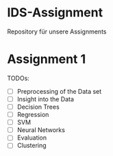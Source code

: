 # IDS-Assignment
Repository für unsere Assignments

# Assignment 1
TODOs:
- [ ] Preprocessing of the Data set
- [ ] Insight into the Data
- [ ] Decision Trees
- [ ] Regression
- [ ] SVM
- [ ] Neural Networks
- [ ] Evaluation
- [ ] Clustering
